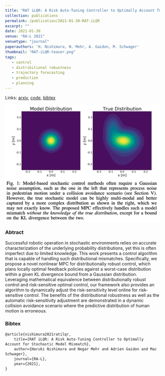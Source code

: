 ```yaml
---
title: "RAT iLQR: A Risk Auto-Tuning Controller to Optimally Account for Stochastic Model Mismatch"
collection: publications
permalink: /publication/2021-01-30-RAT-iLQR
excerpt: ""
date: 2021-01-30
venue: "RA-L 2021"
venuetype: "journal"
paperauthors: 'H. Nishimura, N. Mehr, A. Gaidon, M. Schwager'
thumbnail: "RAT-iLQR-teaser.png"
tags:
   - control
   - distribitional robustness
   - trajectory forecasting
   - prediction
   - planning
---
```


Links: [arxiv](https://arxiv.org/abs/2010.08174), [code](https://github.com/StanfordMSL/RATiLQR.jl), [bibtex](#bibtex)

![RAT-iLQR figure 1](/images/RAT-iLQR-figure1.png)

### Abtract

Successful robotic operation in stochastic environments relies on accurate characterization of the underlying probability distributions, yet this is often imperfect due to limited knowledge. This work presents a control algorithm that is capable of handling such distributional mismatches. Specifically, we propose a novel nonlinear MPC for distributionally robust control, which plans locally optimal feedback policies against a worst-case distribution within a given KL divergence bound from a Gaussian distribution. Leveraging mathematical equivalence between distributionally robust control and risk-sensitive optimal control, our framework also provides an algorithm to dynamically adjust the risk-sensitivity level online for risk-sensitive control. The benefits of the distributional robustness as well as the automatic risk-sensitivity adjustment are demonstrated in a dynamic collision avoidance scenario where the predictive distribution of human motion is erroneous.

### Bibtex

    @article{nishimura2021ratilqr,
        title={RAT iLQR: A Risk Auto-Tuning Controller to Optimally Account for Stochastic Model Mismatch},
        author={Haruki Nishimura and Negar Mehr and Adrien Gaidon and Mac Schwager},
        journal={RA-L},
        year={2021},
    }